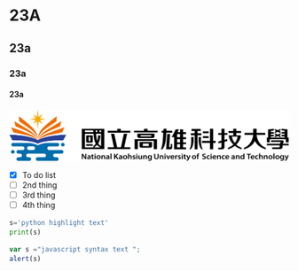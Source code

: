 # 23A
## 23a
### 23a
#### 23a


![NKUST](NKUST.png "高科大")

- [x] To do list
- [ ] 2nd thing
- [ ] 3rd thing
- [ ] 4th thing

```python
s='python highlight text'
print(s)

```

```javascript
var s ="javascript syntax text ";
alert(s)
```
